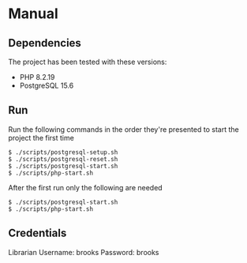 # Manual

## Dependencies

The project has been tested with these versions:

 * PHP 8.2.19
 * PostgreSQL 15.6
 
## Run 
 
Run the following commands in the order they're presented to start the project the first time

```shell
$ ./scripts/postgresql-setup.sh
$ ./scripts/postgresql-reset.sh
$ ./scripts/postgresql-start.sh
$ ./scripts/php-start.sh
```
 
After the first run only the following are needed
 
```shell
$ ./scripts/postgresql-start.sh
$ ./scripts/php-start.sh
```

## Credentials

Librarian
Username: brooks
Password: brooks

